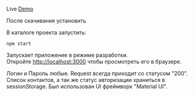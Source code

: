 Live [Demo](https://21alex.github.io/)


После скачивания установить 

В каталоге проекта запустить:

`npm start`

Запускает приложение в режиме разработки.\
Откройте [http://localhost:3000](http://localhost:3000) чтобы просмотреть его в браузере.

Логин и Пароль любые. Request всегда приходит со статусом "200".
Список контактов, а так же статус авторизации храниться в sessionStorage.
Был использован UI фреймворк "Material UI".

